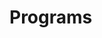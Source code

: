# Programs






































































































































































